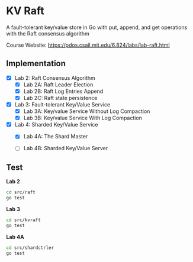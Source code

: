 # KV Raft 

A fault-tolerant key/value store in Go with put, append, and get operations with the Raft consensus algorithm

Course Website: https://pdos.csail.mit.edu/6.824/labs/lab-raft.html 
 
## Implementation

- [x] Lab 2: Raft Consensus Algorithm
  - [x] Lab 2A: Raft Leader Election
  - [x] Lab 2B: Raft Log Entries Append
  - [x] Lab 2C: Raft state persistence
  
- [x] Lab 3: Fault-tolerant Key/Value Service
  - [x] Lab 3A: Key/value Service Without Log Compaction
  - [x] Lab 3B: Key/value Service With Log Compaction

- [x] Lab 4: Sharded Key/Value Service
  - [x] Lab 4A: The Shard Master
  - [ ] Lab 4B: Sharded Key/Value Server


## Test

**Lab 2** 

```bash
cd src/raft
go test
```

**Lab 3**

```bash
cd src/kvraft
go test
```

**Lab 4A**

```bash
cd src/shardctrler
go test
```
